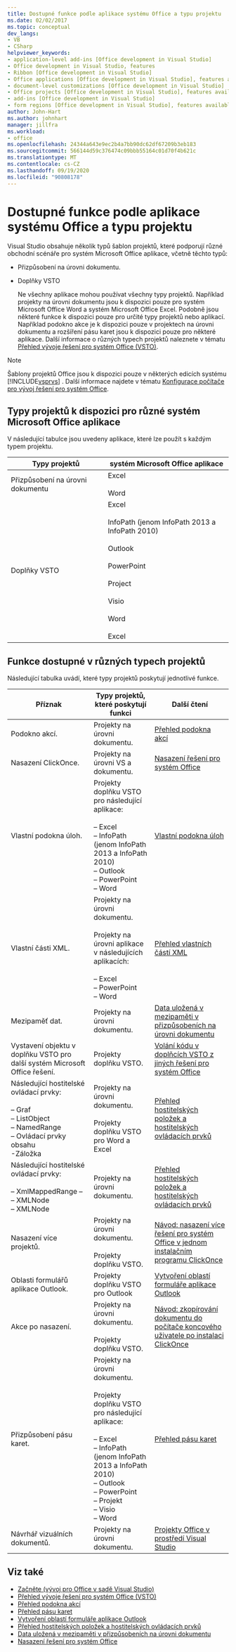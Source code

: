 ```yaml
---
title: Dostupné funkce podle aplikace systému Office a typu projektu
ms.date: 02/02/2017
ms.topic: conceptual
dev_langs:
- VB
- CSharp
helpviewer_keywords:
- application-level add-ins [Office development in Visual Studio]
- Office development in Visual Studio, features
- Ribbon [Office development in Visual Studio]
- Office applications [Office development in Visual Studio], features available
- document-level customizations [Office development in Visual Studio]
- Office projects [Office development in Visual Studio], features available
- add-ins [Office development in Visual Studio]
- form regions [Office development in Visual Studio], features available
author: John-Hart
ms.author: johnhart
manager: jillfra
ms.workload:
- office
ms.openlocfilehash: 24344a643e9ec2b4a7bb90dc62df67209b3eb183
ms.sourcegitcommit: 566144d59c376474c09bbb55164c01d70f4b621c
ms.translationtype: MT
ms.contentlocale: cs-CZ
ms.lasthandoff: 09/19/2020
ms.locfileid: "90808178"
---
```

# <a name="features-available-by-office-application-and-project-type"></a>Dostupné funkce podle aplikace systému Office a typu projektu
  Visual Studio obsahuje několik typů šablon projektů, které podporují různé obchodní scénáře pro systém Microsoft Office aplikace, včetně těchto typů:

- Přizpůsobení na úrovni dokumentu.

- Doplňky VSTO

  Ne všechny aplikace mohou používat všechny typy projektů. Například projekty na úrovni dokumentu jsou k dispozici pouze pro systém Microsoft Office Word a systém Microsoft Office Excel. Podobně jsou některé funkce k dispozici pouze pro určité typy projektů nebo aplikací. Například podokno akce je k dispozici pouze v projektech na úrovni dokumentu a rozšíření pásu karet jsou k dispozici pouze pro některé aplikace. Další informace o různých typech projektů naleznete v tématu [Přehled vývoje řešení pro systém Office &#40;VSTO&#41;](../vsto/office-solutions-development-overview-vsto.md).

> [!NOTE]
> Šablony projektů Office jsou k dispozici pouze v některých edicích systému [!INCLUDE[vsprvs](../sharepoint/includes/vsprvs-md.md)] . Další informace najdete v tématu [Konfigurace počítače pro vývoj řešení pro systém Office](../vsto/configuring-a-computer-to-develop-office-solutions.md).

## <a name="project-types-available-for-different-microsoft-office-applications"></a>Typy projektů k dispozici pro různé systém Microsoft Office aplikace
 V následující tabulce jsou uvedeny aplikace, které lze použít s každým typem projektu.

|Typy projektů|systém Microsoft Office aplikace|
|-------------------|----------------------------------|
|Přizpůsobení na úrovni dokumentu|Excel<br /><br /> Word|
|Doplňky VSTO|Excel<br /><br /> InfoPath (jenom InfoPath 2013 a InfoPath 2010)<br /><br /> Outlook<br /><br /> PowerPoint<br /><br /> Project<br /><br /> Visio<br /><br /> Word<br /><br /> Excel|

## <a name="features-available-in-different-project-types"></a>Funkce dostupné v různých typech projektů
 Následující tabulka uvádí, které typy projektů poskytují jednotlivé funkce.

|Příznak|Typy projektů, které poskytují funkci|Další čtení|
|-------------|--------------------------------------------|---------------------|
|Podokno akcí.|Projekty na úrovni dokumentu.|[Přehled podokna akcí](../vsto/actions-pane-overview.md)|
|Nasazení ClickOnce.|Projekty na úrovni VS a dokumentu.|[Nasazení řešení pro systém Office](../vsto/deploying-an-office-solution.md)|
|Vlastní podokna úloh.|Projekty doplňku VSTO pro následující aplikace:<br /><br /> – Excel<br />– InfoPath (jenom InfoPath 2013 a InfoPath 2010)<br />– Outlook<br />– PowerPoint<br />– Word|[Vlastní podokna úloh](../vsto/custom-task-panes.md)|
|Vlastní části XML.|Projekty na úrovni dokumentu.<br /><br /> Projekty na úrovni aplikace v následujících aplikacích:<br /><br /> – Excel<br />– PowerPoint<br />– Word|[Přehled vlastních částí XML](../vsto/custom-xml-parts-overview.md)|
|Mezipaměť dat.|Projekty na úrovni dokumentu.|[Data uložená v mezipaměti v přizpůsobeních na úrovni dokumentu](../vsto/cached-data-in-document-level-customizations.md)|
|Vystavení objektu v doplňku VSTO pro další systém Microsoft Office řešení.|Projekty doplňku VSTO.|[Volání kódu v doplňcích VSTO z jiných řešení pro systém Office](../vsto/calling-code-in-vsto-add-ins-from-other-office-solutions.md)|
|Následující hostitelské ovládací prvky:<br /><br /> – Graf<br />– ListObject<br />– NamedRange<br />– Ovládací prvky obsahu<br />-Záložka|Projekty na úrovni dokumentu.<br /><br /> Projekty doplňku VSTO pro Word a Excel|[Přehled hostitelských položek a hostitelských ovládacích prvků](../vsto/host-items-and-host-controls-overview.md)|
|Následující hostitelské ovládací prvky:<br /><br /> – XmlMappedRange –<br />– XMLNode<br />– XMLNode|Projekty na úrovni dokumentu.|[Přehled hostitelských položek a hostitelských ovládacích prvků](../vsto/host-items-and-host-controls-overview.md)|
|Nasazení více projektů.|Projekty na úrovni dokumentu.<br /><br /> Projekty doplňku VSTO.|[Návod: nasazení více řešení pro systém Office v jednom instalačním programu ClickOnce](/previous-versions/dd465290(v=vs.110))|
|Oblasti formulářů aplikace Outlook.|Projekty doplňku VSTO pro Outlook|[Vytvoření oblastí formuláře aplikace Outlook](../vsto/creating-outlook-form-regions.md)|
|Akce po nasazení.|Projekty na úrovni dokumentu.<br /><br /> Projekty doplňku VSTO.|[Návod: zkopírování dokumentu do počítače koncového uživatele po instalaci ClickOnce](/previous-versions/dd465291(v=vs.110))|
|Přizpůsobení pásu karet.|Projekty na úrovni dokumentu.<br /><br /> Projekty doplňku VSTO pro následující aplikace:<br /><br /> – Excel<br />– InfoPath (jenom InfoPath 2013 a InfoPath 2010)<br />– Outlook<br />– PowerPoint<br />– Projekt<br />– Visio<br />– Word|[Přehled pásu karet](../vsto/ribbon-overview.md)|
|Návrhář vizuálních dokumentů.|Projekty na úrovni dokumentu.|[Projekty Office v prostředí Visual Studio](../vsto/office-projects-in-the-visual-studio-environment.md)|

## <a name="see-also"></a>Viz také
- [Začněte &#40;vývoj pro Office v sadě Visual Studio&#41;](../vsto/getting-started-office-development-in-visual-studio.md)
- [Přehled vývoje řešení pro systém Office &#40;VSTO&#41;](../vsto/office-solutions-development-overview-vsto.md)
- [Přehled podokna akcí](../vsto/actions-pane-overview.md)
- [Přehled pásu karet](../vsto/ribbon-overview.md)
- [Vytvoření oblastí formuláře aplikace Outlook](../vsto/creating-outlook-form-regions.md)
- [Přehled hostitelských položek a hostitelských ovládacích prvků](../vsto/host-items-and-host-controls-overview.md)
- [Data uložená v mezipaměti v přizpůsobeních na úrovni dokumentu](../vsto/cached-data-in-document-level-customizations.md)
- [Nasazení řešení pro systém Office](../vsto/deploying-an-office-solution.md)